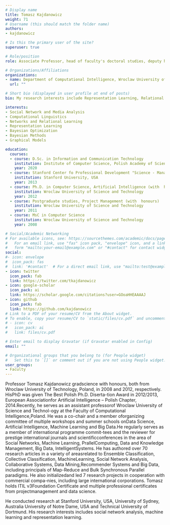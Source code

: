 ```yaml
---
# Display name
title: Tomasz Kajdanowicz
weight: 71
# Username (this should match the folder name)
authors:
- kajdanowicz

# Is this the primary user of the site?
superuser: true

# Role/position
role: Associate Professor, head of faculty's doctoral studies, deputy head

# Organizations/Affiliations
organizations:
- name: Department of Computational Intelligence, Wroclaw University of Science and Technology
  url: ""

# Short bio (displayed in user profile at end of posts)
bio: My research interests include Representation Learning, Relational Inference and NLP.

interests:
- Social Network and Media Analysis
- Computational Linguistics
- Networks and Relational Learning
- Representation Learning
- Bayesian Optimization
- Bayesian Methods
- Graphical Models

education:
  courses:
  - course: D.Sc. in Information and Communication Technology
    institution: Institute of Computer Science, Polish Academy of Sciences
    year: 2020
  - course: Stanford Center fo Professional Development "Science - Management - Commercialization"
    institution: Stanford University, USA
    year: 2013
  - course: Ph.D. in Computer Science, Artificial Intelligence (with  honours, national EAI award)
    institution: Wroclaw University of Science and Technology
    year: 2012
  - course: Postgraduate studies, Project Management (with  honours)
    institution: Wroclaw University of Science and Technology
    year: 2011
  - course: MsC in Computer Science
    institution: Wroclaw University of Science and Technology
    year: 2008

# Social/Academic Networking
# For available icons, see: https://sourcethemes.com/academic/docs/page-builder/#icons
#   For an email link, use "fas" icon pack, "envelope" icon, and a link in the
#   form "mailto:your-email@example.com" or "#contact" for contact widget.
social:
#- icon: envelope
#  icon_pack: fas
#  link: '#contact'  # For a direct email link, use "mailto:test@example.org".
- icon: twitter
  icon_pack: fab
  link: https://twitter.com/tkajdanowicz
- icon: google-scholar
  icon_pack: ai
  link: https://scholar.google.com/citations?user=GOoaHHEAAAAJ
- icon: github
  icon_pack: fab
  link: https://github.com/kajdanowicz
# Link to a PDF of your resume/CV from the About widget.
# To enable, copy your resume/CV to `static/files/cv.pdf` and uncomment the lines below.
# - icon: cv
#   icon_pack: ai
#   link: files/cv.pdf

# Enter email to display Gravatar (if Gravatar enabled in Config)
email: ""

# Organizational groups that you belong to (for People widget)
#   Set this to `[]` or comment out if you are not using People widget.
user_groups:
- Faculty
---
```

Professor Tomasz Kajdanowicz gradscience  with  honours, both from Wroclaw University of Technology, Poland, in 2008 and 2012, respectively. HisPhD was given The Best Polish Ph.D. Diserta-tion Award in 2012/2013, European Associationfor Artificial Intelligence – Polish Chapter, 2014.Recently,  he  serves  as  an  assistant  professorof Wroclaw University of Science and Technol-ogy at the Faculty of Computational Intelligence,Poland.  He  was  a  co-chair  and  a  member  oforganizing  committee  of  multiple  workshops  and  summer  schools  onData  Science,  Artificial  Intelligence,  Machine  Learning  and  Big  Data.He regularly serves as a member of international programme commit-tees and the reviewer for prestige international journals and scientificconferences in the area of Social Networks, Machine Learning, PrallelComputing,  Data  and  Knowledge  Management,  Big  Data,  IntelligentSystems. He has authored over 70 research articles in a variety of areasrelated  to  Ensemble  Classification,  Collective  Classification,  MachineLearning, Social Network Analysis, Collaborative Systems, Data Mining,Recommender  Systems  and  Big  Data,  including  principals  of  Map-Reduce and Bulk Synchronous Parallel paradigms. He also initializedand  led  7  research  projects  in  cooperation  with  commercial  compa-nies,  including  large  international  corporations.  Tomasz  holds  ITIL  v3Foundation Certificate and multiple professional certificates from projectmanagement and data science.
 
He conducted  research  at  Stanford  University, USA, University of Sydney, Australia University of Notre Dame, USA and Technical  University  of  Dortmund.  His  research  interests  includes  social network analysis, machine learning and representation learning.

